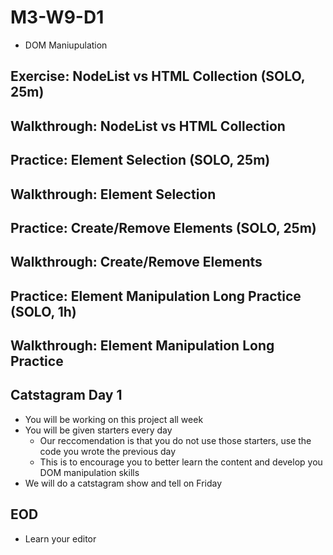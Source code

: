 # M3-W9-D1

- DOM Maniupulation

## Exercise: NodeList vs HTML Collection (SOLO, 25m)

## Walkthrough: NodeList vs HTML Collection

## Practice: Element Selection (SOLO, 25m)

## Walkthrough: Element Selection 

## Practice: Create/Remove Elements (SOLO, 25m)

## Walkthrough: Create/Remove Elements

## Practice: Element Manipulation Long Practice (SOLO, 1h)

## Walkthrough: Element Manipulation Long Practice 

## Catstagram Day 1

- You will be working on this project all week
- You will be given starters every day
  - Our reccomendation is that you do not use those starters, use the code you wrote the previous day
  - This is to encourage you to better learn the content and develop you DOM manipulation skills
- We will do a catstagram show and tell on Friday

## EOD

- Learn your editor

